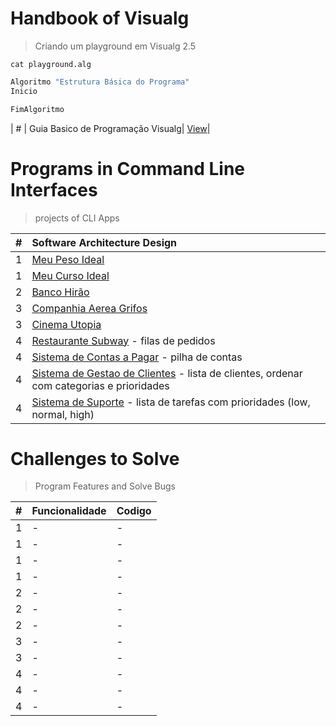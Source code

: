 # Handbook of Visualg
> Criando um playground em Visualg 2.5 

`cat playground.alg`  
~~~ bash
Algoritmo "Estrutura Básica do Programa"
Inicio

FimAlgoritmo

~~~

| # | Guia Basico de Programação Visualg| [View](handbook-of-visualg/README.md)|

# Programs in Command Line Interfaces
> projects of CLI Apps
 
|#|Software Architecture Design|
| :---|:---|
|  1  | [Meu Peso Ideal](#)|
|  1  | [Meu Curso Ideal](#)|
|  2  | [Banco Hirão](#)|
|  3  | [Companhia Aerea Grifos](#)|
|  3  | [Cinema Utopia](#)|
|  4  | [Restaurante Subway](#) - filas de pedidos|
|  4  | [Sistema de Contas a Pagar](#) - pilha de contas|
|  4  | [Sistema de Gestao de Clientes](#) - lista de clientes, ordenar com categorias e prioridades|
|  4  | [Sistema de Suporte](#) - lista de tarefas com prioridades (low, normal, high)|

# Challenges to Solve
> Program Features and Solve Bugs

|#|Funcionalidade | Codigo |
| :---|:---| :---|
|  1  | - | - |
|  1  | - | - |
|  1  | - | - |
|  1  | - | - |
|  2  | - | - |
|  2  | - | - |
|  2  | - | - |
|  3  | - | - |
|  3  | - | - |
|  4  | - | - |
|  4  | - | - |
|  4  | - | - |
